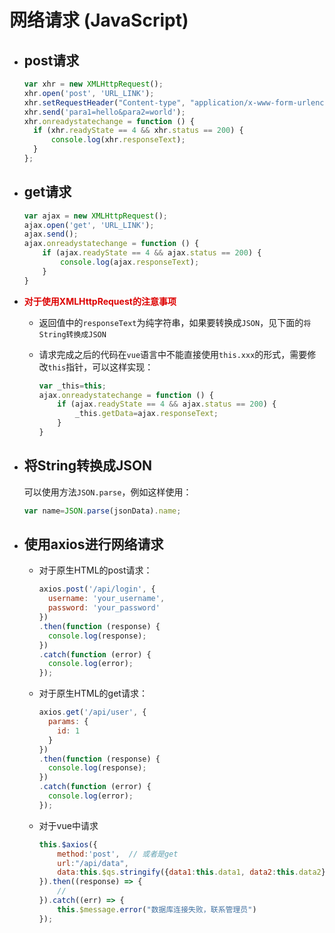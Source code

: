 # 网络请求 (JavaScript)

- ## post请求

  ```javascript
  var xhr = new XMLHttpRequest();
  xhr.open('post', 'URL_LINK');
  xhr.setRequestHeader("Content-type", "application/x-www-form-urlencoded");
  xhr.send('para1=hello&para2=world');
  xhr.onreadystatechange = function () {
    if (xhr.readyState == 4 && xhr.status == 200) {
        console.log(xhr.responseText);
    }
  };
  ```

- ## get请求

  ```javascript
  var ajax = new XMLHttpRequest();
  ajax.open('get', 'URL_LINK');
  ajax.send();
  ajax.onreadystatechange = function () {
      if (ajax.readyState == 4 && ajax.status == 200) {
          console.log(ajax.responseText);
      }
  }
  ```

- **<font color="#dd000">对于使用XMLHttpRequest的注意事项</font>**

  - 返回值中的`responseText`为纯字符串，如果要转换成`JSON`，见下面的`将String转换成JSON`

  - 请求完成之后的代码在`vue`语言中不能直接使用`this.xxx`的形式，需要修改`this`指针，可以这样实现：

    ```javascript
    var _this=this;
    ajax.onreadystatechange = function () {
        if (ajax.readyState == 4 && ajax.status == 200) {
            _this.getData=ajax.responseText;
        }
    }
    ```

- ## 将String转换成JSON

  可以使用方法`JSON.parse`，例如这样使用：

  ```javascript
  var name=JSON.parse(jsonData).name;
  ```


- ## 使用axios进行网络请求

  - 对于原生HTML的post请求：

    ```js
    axios.post('/api/login', {
      username: 'your_username',
      password: 'your_password'
    })
    .then(function (response) {
      console.log(response);
    })
    .catch(function (error) {
      console.log(error);
    });
    ```

  - 对于原生HTML的get请求：

    ```js
    axios.get('/api/user', {
      params: {
        id: 1
      }
    })
    .then(function (response) {
      console.log(response);
    })
    .catch(function (error) {
      console.log(error);
    });
    ```

  - 对于vue中请求

    ```js
    this.$axios({
        method:'post',	// 或者是get
        url:"/api/data",
        data:this.$qs.stringify({data1:this.data1, data2:this.data2}),	// 没有参数可以不填写
    }).then((response) => {
        // 
    }).catch((err) => {
        this.$message.error("数据库连接失败，联系管理员")
    });
    ```

    
